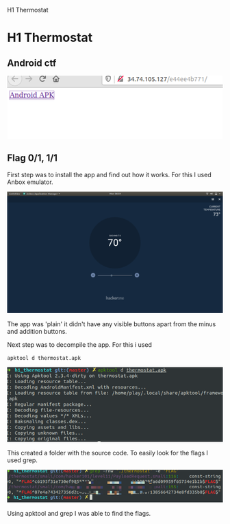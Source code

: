 H1 Thermostat

# H1 Thermostat
## Android ctf
![apk](../_resources/4a1cd8cab35d47d4a7070215fc4e88af.png)

## Flag 0/1, 1/1
First step was to install the app and find out how it works. For this I used Anbox emulator.



![appscreen.png](../_resources/1319b9aeb6af4f87bdc6a53cb3e5f6a7.png)

The app was 'plain' it didn't have any visible buttons apart from the minus and addition buttons.

Next step was to decompile the app. For this i used 
```
apktool d thermostat.apk
```


![decompile.png](../_resources/5355d2624e864053bd85be45145e3c0c.png)

This created a folder with the source code.
To easily look for the flags I used grep.


![flags.png](../_resources/97eaea3e5ef74a2bbe09e42da11797ee.png)




Using apktool and grep I was able to find the flags.

